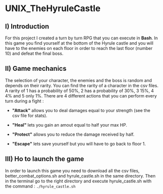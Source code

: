 # UNIX_TheHyruleCastle

## I) Introduction

For this project I created a turn by turn RPG that you can execute in **Bash**. In this game you find yourself at the bottom of the Hyrule castle and you will have to the enemies on each floor in order to reach the last floor (number 10) and defeat the final boss. 

## II) Game mechanics

The selection of your character, the enemies and the boss is random and depends on their rarity. You can find the rarity of a character in the csv files. A rarity of 1 has a probability of 50%, 2 has a probability of 30%, 3 15%, 4 4% and 5 only 1%. There are 4 different actions that you can perform every turn during a fight : 

- **"Attack"** allows you to deal damages equal to your strength (see the csv file for stats).

- **"Heal"** lets you gain an amout equal to half your max HP.

- **"Protect"** allows you to reduce the damage received by half.

- **"Escape"** lets save yourself but you will have to go back to floor 1.

## III) Ho to launch the game

In order to launch this game you need to download all the csv files, better_combat_options.sh and hyrule_castle.sh in the same directory. Then in the terminal go to the right directory and execute hyrule_castle.sh with the command : `./hyrule_castle.sh` 
